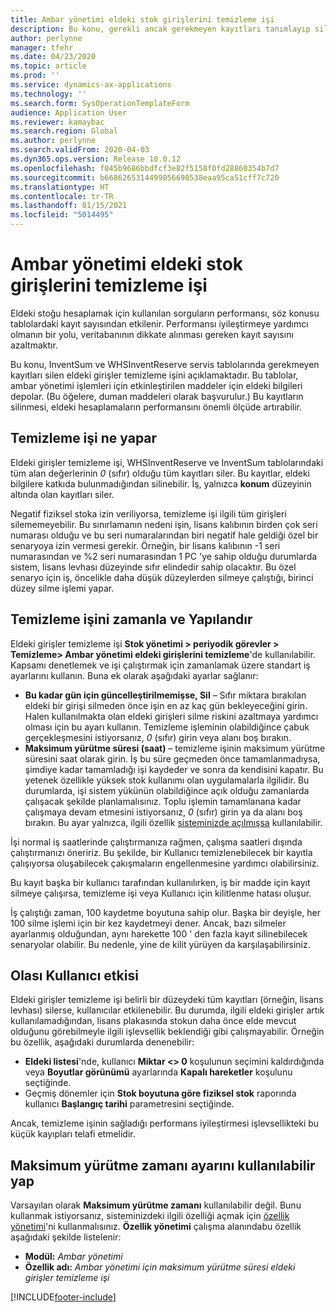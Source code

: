 ```yaml
---
title: Ambar yönetimi eldeki stok girişlerini temizleme işi
description: Bu konu, gerekli ancak gerekmeyen kayıtları tanımlayıp silerek sistem performansının artırılmasına yardımcı olan eldeki girişler temizleme işini açıklamaktadır.
author: perlynne
manager: tfehr
ms.date: 04/23/2020
ms.topic: article
ms.prod: ''
ms.service: dynamics-ax-applications
ms.technology: ''
ms.search.form: SysOperationTemplateForm
audience: Application User
ms.reviewer: kamaybac
ms.search.region: Global
ms.author: perlynne
ms.search.validFrom: 2020-04-03
ms.dyn365.ops.version: Release 10.0.12
ms.openlocfilehash: f045b9686bbdfcf3e82f5158f0fd28860354b7d7
ms.sourcegitcommit: b6686265314499056690538eaa95ca51cff7c720
ms.translationtype: HT
ms.contentlocale: tr-TR
ms.lasthandoff: 01/15/2021
ms.locfileid: "5014495"
---
```

# <a name="warehouse-management-on-hand-entries-cleanup-job"></a>Ambar yönetimi eldeki stok girişlerini temizleme işi

Eldeki stoğu hesaplamak için kullanılan sorguların performansı, söz konusu tablolardaki kayıt sayısından etkilenir. Performansı iyileştirmeye yardımcı olmanın bir yolu, veritabanının dikkate alınması gereken kayıt sayısını azaltmaktır.

Bu konu, InventSum ve WHSInventReserve servis tablolarında gerekmeyen kayıtları silen eldeki girişler temizleme işini açıklamaktadır. Bu tablolar, ambar yönetimi işlemleri için etkinleştirilen maddeler için eldeki bilgileri depolar. (Bu öğelere, duman maddeleri olarak başvurulur.) Bu kayıtların silinmesi, eldeki hesaplamaların performansını önemli ölçüde artırabilir.

## <a name="what-the-cleanup-job-does"></a>Temizleme işi ne yapar

Eldeki girişler temizleme işi, WHSInventReserve ve InventSum tablolarındaki tüm alan değerlerinin *0* (sıfır) olduğu tüm kayıtları siler. Bu kayıtlar, eldeki bilgilere katkıda bulunmadığından silinebilir. İş, yalnızca **konum** düzeyinin altında olan kayıtları siler.

Negatif fiziksel stoka izin veriliyorsa, temizleme işi ilgili tüm girişleri silememeyebilir. Bu sınırlamanın nedeni işin, lisans kalıbının birden çok seri numarası olduğu ve bu seri numaralarından biri negatif hale geldiği özel bir senaryoya izin vermesi gerekir. Örneğin, bir lisans kalıbının -1 seri numarasından ve %2 seri numarasından 1 PC 'ye sahip olduğu durumlarda sistem, lisans levhası düzeyinde sıfır elindedir sahip olacaktır. Bu özel senaryo için iş, öncelikle daha düşük düzeylerden silmeye çalıştığı, birinci düzey silme işlemi yapar.

## <a name="schedule-and-configure-the-cleanup-job"></a>Temizleme işini zamanla ve Yapılandır

Eldeki girişler temizleme işi **Stok yönetimi \> periyodik görevler \> Temizleme\> Ambar yönetimi eldeki girişlerini temizleme**'de kullanılabilir. Kapsamı denetlemek ve işi çalıştırmak için zamanlamak üzere standart iş ayarlarını kullanın. Buna ek olarak aşağıdaki ayarlar sağlanır:

- **Bu kadar gün için güncelleştirilmemişse, Sil** – Sıfır miktara bırakılan eldeki bir girişi silmeden önce işin en az kaç gün bekleyeceğini girin. Halen kullanılmakta olan eldeki girişleri silme riskini azaltmaya yardımcı olması için bu ayarı kullanın. Temizleme işleminin olabildiğince çabuk gerçekleşmesini istiyorsanız, *0* (sıfır) girin veya alanı boş bırakın.
- **Maksimum yürütme süresi (saat)** – temizleme işinin maksimum yürütme süresini saat olarak girin. İş bu süre geçmeden önce tamamlanmadıysa, şimdiye kadar tamamladığı işi kaydeder ve sonra da kendisini kapatır. Bu yetenek özellikle yüksek stok kullanımı olan uygulamalarla ilgilidir. Bu durumlarda, işi sistem yükünün olabildiğince açık olduğu zamanlarda çalışacak şekilde planlamalısınız. Toplu işlemin tamamlanana kadar çalışmaya devam etmesini istiyorsanız, *0* (sıfır) girin ya da alanı boş bırakın. Bu ayar yalnızca, ilgili özellik [sisteminizde açılmışsa](#max-execution-time) kullanılabilir.

İşi normal iş saatlerinde çalıştırmanıza rağmen, çalışma saatleri dışında çalıştırmanızı öneririz. Bu şekilde, bir Kullanıcı temizlenebilecek bir kayıtla çalışıyorsa oluşabilecek çakışmaların engellenmesine yardımcı olabilirsiniz.

Bu kayıt başka bir kullanıcı tarafından kullanılırken, iş bir madde için kayıt silmeye çalışırsa, temizleme işi veya Kullanıcı için kilitlenme hatası oluşur.

İş çalıştığı zaman, 100 kaydetme boyutuna sahip olur. Başka bir deyişle, her 100 silme işlemi için bir kez kaydetmeyi dener. Ancak, bazı silmeler ayarlanmış olduğundan, aynı harekette 100 ' den fazla kayıt silinebilecek senaryolar olabilir. Bu nedenle, yine de kilit yürüyen da karşılaşabilirsiniz.

## <a name="possible-user-impact"></a>Olası Kullanıcı etkisi

Eldeki girişler temizleme işi belirli bir düzeydeki tüm kayıtları (örneğin, lisans levhası) silerse, kullanıcılar etkilenebilir. Bu durumda, ilgili eldeki girişler artık kullanılamadığından, lisans plakasında stokun daha önce elde mevcut olduğunu görebilmeyle ilgili işlevsellik beklendiği gibi çalışmayabilir. Örneğin bu özellik, aşağıdaki durumlarda denenebilir:

- **Eldeki listesi**'nde, kullanıcı **Miktar \<\> 0** koşulunun seçimini kaldırdığında veya **Boyutlar görünümü** ayarlarında **Kapalı hareketler** koşulunu seçtiğinde.
- Geçmiş dönemler için **Stok boyutuna göre fiziksel stok** raporında kullanıcı **Başlangıç tarihi** parametresini seçtiğinde.

Ancak, temizleme işinin sağladığı performans iyileştirmesi işlevsellikteki bu küçük kayıpları telafi etmelidir.

## <a name="make-the-maximum-execution-time-setting-available"></a><a name="max-execution-time"></a>Maksimum yürütme zamanı ayarını kullanılabilir yap

Varsayılan olarak **Maksimum yürütme zamanı** kullanılabilir değil. Bunu kullanmak istiyorsanız, sisteminizdeki ilgili özelliği açmak için [özellik yönetimi](../../fin-ops-core/fin-ops/get-started/feature-management/feature-management-overview.md)'ni kullanmalısınız. **Özellik yönetimi** çalışma alanındabu özellik aşağıdaki şekilde listelenir:

- **Modül:** *Ambar yönetimi*
- **Özellik adı:** *Ambar yönetimi için maksimum yürütme süresi eldeki girişler temizleme işi*


[!INCLUDE[footer-include](../../includes/footer-banner.md)]